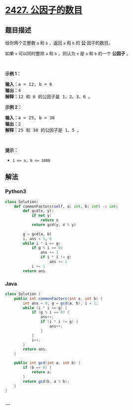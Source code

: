 # [2427. 公因子的数目](https://leetcode-cn.com/problems/number-of-common-factors)

## 题目描述

<!-- 这里写题目描述 -->

<p>给你两个正整数 <code>a</code> 和 <code>b</code> ，返回 <code>a</code> 和 <code>b</code> 的 <strong>公</strong> 因子的数目。</p>

<p>如果 <code>x</code> 可以同时整除 <code>a</code> 和 <code>b</code> ，则认为 <code>x</code> 是 <code>a</code> 和 <code>b</code> 的一个 <strong>公因子</strong> 。</p>

<p>&nbsp;</p>

<p><strong>示例 1：</strong></p>

<pre><strong>输入：</strong>a = 12, b = 6
<strong>输出：</strong>4
<strong>解释：</strong>12 和 6 的公因子是 1、2、3、6 。
</pre>

<p><strong>示例 2：</strong></p>

<pre><strong>输入：</strong>a = 25, b = 30
<strong>输出：</strong>2
<strong>解释：</strong>25 和 30 的公因子是 1、5 。</pre>

<p>&nbsp;</p>

<p><strong>提示：</strong></p>

<ul>
	<li><code>1 &lt;= a, b &lt;= 1000</code></li>
</ul>


## 解法

<!-- 这里可写通用的实现逻辑 -->

<!-- tabs:start -->

### **Python3**

<!-- 这里可写当前语言的特殊实现逻辑 -->

```python
class Solution:
    def commonFactors(self, a: int, b: int) -> int:
        def gcd(x, y):
            if not y:
                return x
            return gcd(y, x % y)
        
        g = gcd(a, b)
        i, ans = 1, 0
        while i * i <= g:
            if g % i == 0:
                ans += 1
                if i * i != g:
                    ans += 1
            i += 1
        return ans
```

### **Java**

<!-- 这里可写当前语言的特殊实现逻辑 -->

```java
class Solution {
    public int commonFactors(int a, int b) {
        int ans = 0, g = gcd(a, b), i = 1;
        while (i * i <= g) {
            if (g % i == 0) {
                ans++;
                if (i * i != g) {
                    ans++;
                }
            }
            i++;
        }
        return ans;
    }

    public int gcd(int a, int b) {
        if (b == 0) {
            return a;
        }
        return gcd(b, a % b);
    }
}
```

### **...**

```

```

<!-- tabs:end -->
